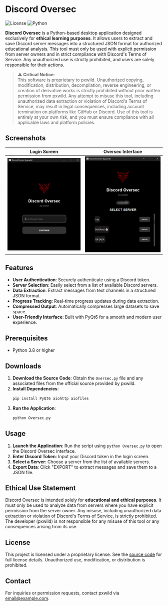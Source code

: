 # Discord Oversec

![License](https://img.shields.io/badge/license-Proprietary-red.svg)
![Python](https://img.shields.io/badge/python-3.8+-blue.svg)

**Discord Oversec** is a Python-based desktop application designed exclusively for **ethical learning purposes**. It allows users to extract and save Discord server messages into a structured JSON format for authorized educational analysis. This tool must only be used with explicit permission from server owners and in strict compliance with Discord's Terms of Service. Any unauthorized use is strictly prohibited, and users are solely responsible for their actions.

> **⚠️ Critical Notice**:  
> This software is proprietary to pxwild. Unauthorized copying, modification, distribution, decompilation, reverse engineering, or creation of derivative works is strictly prohibited without prior written permission from pxwild. Any attempt to misuse this tool, including unauthorized data extraction or violation of Discord's Terms of Service, may result in legal consequences, including account termination on platforms like GitHub or Discord. Use of this tool is entirely at your own risk, and you must ensure compliance with all applicable laws and platform policies.

## Screenshots

| Login Screen | Oversec Interface |
|--------------|-------------------|
| ![Login Screen](Login.png) | ![Oversec Interface](Oversec.png) |

## Features

- **User Authentication**: Securely authenticate using a Discord token.
- **Server Selection**: Easily select from a list of available Discord servers.
- **Data Extraction**: Extract messages from text channels in a structured JSON format.
- **Progress Tracking**: Real-time progress updates during data extraction.
- **Compressed Output**: Automatically compresses large datasets to save space.
- **User-Friendly Interface**: Built with PyQt6 for a smooth and modern user experience.

## Prerequisites

- Python 3.8 or higher

## Downloads

1. **Download the Source Code**: Obtain the `Oversec.py` file and any associated files from the official source provided by pxwild.
2. **Install Dependencies**:
   ```bash
   pip install PyQt6 aiohttp aiofiles
   ```
3. **Run the Application**:
   ```bash
   python Oversec.py
   ```

## Usage

1. **Launch the Application**: Run the script using `python Oversec.py` to open the Discord Oversec interface.
2. **Enter Discord Token**: Input your Discord token in the login screen.
3. **Select a Server**: Choose a server from the list of available servers.
4. **Export Data**: Click "EXPORT" to extract messages and save them to a JSON file.

## Ethical Use Statement

Discord Oversec is intended solely for **educational and ethical purposes**. It must only be used to analyze data from servers where you have explicit permission from the server owner. Any misuse, including unauthorized data extraction or violation of Discord's Terms of Service, is strictly prohibited. The developer (pxwild) is not responsible for any misuse of this tool or any consequences arising from its use.

## License

This project is licensed under a proprietary license. See the [source code](#) for full license details. Unauthorized use, modification, or distribution is prohibited.

## Contact

For inquiries or permission requests, contact pxwild via [email@example.com](mailto:email@example.com).
